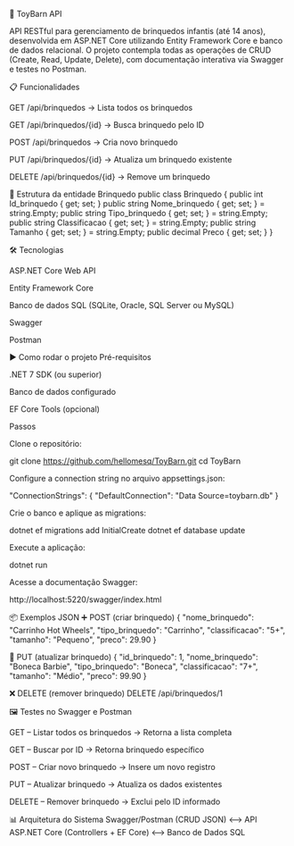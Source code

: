 🎠 ToyBarn API

API RESTful para gerenciamento de brinquedos infantis (até 14 anos), desenvolvida em ASP.NET Core utilizando Entity Framework Core e banco de dados relacional.
O projeto contempla todas as operações de CRUD (Create, Read, Update, Delete), com documentação interativa via Swagger e testes no Postman.

📋 Funcionalidades

GET /api/brinquedos → Lista todos os brinquedos

GET /api/brinquedos/{id} → Busca brinquedo pelo ID

POST /api/brinquedos → Cria novo brinquedo

PUT /api/brinquedos/{id} → Atualiza um brinquedo existente

DELETE /api/brinquedos/{id} → Remove um brinquedo

🧩 Estrutura da entidade Brinquedo
public class Brinquedo
{
    public int Id_brinquedo { get; set; }
    public string Nome_brinquedo { get; set; } = string.Empty;
    public string Tipo_brinquedo { get; set; } = string.Empty;
    public string Classificacao { get; set; } = string.Empty;
    public string Tamanho { get; set; } = string.Empty;
    public decimal Preco { get; set; }
}

🛠️ Tecnologias

ASP.NET Core Web API

Entity Framework Core

Banco de dados SQL (SQLite, Oracle, SQL Server ou MySQL)

Swagger

Postman

▶️ Como rodar o projeto
Pré-requisitos

.NET 7 SDK (ou superior)

Banco de dados configurado

EF Core Tools (opcional)

Passos

Clone o repositório:

git clone https://github.com/hellomesq/ToyBarn.git
cd ToyBarn


Configure a connection string no arquivo appsettings.json:

"ConnectionStrings": {
  "DefaultConnection": "Data Source=toybarn.db"
}


Crie o banco e aplique as migrations:

dotnet ef migrations add InitialCreate
dotnet ef database update


Execute a aplicação:

dotnet run


Acesse a documentação Swagger:

http://localhost:5220/swagger/index.html

📦 Exemplos JSON
➕ POST (criar brinquedo)
{
  "nome_brinquedo": "Carrinho Hot Wheels",
  "tipo_brinquedo": "Carrinho",
  "classificacao": "5+",
  "tamanho": "Pequeno",
  "preco": 29.90
}

🔄 PUT (atualizar brinquedo)
{
  "id_brinquedo": 1,
  "nome_brinquedo": "Boneca Barbie",
  "tipo_brinquedo": "Boneca",
  "classificacao": "7+",
  "tamanho": "Médio",
  "preco": 99.90
}

❌ DELETE (remover brinquedo)
DELETE /api/brinquedos/1

🖼️ Testes no Swagger e Postman

GET – Listar todos os brinquedos → Retorna a lista completa

GET – Buscar por ID → Retorna brinquedo específico

POST – Criar novo brinquedo → Insere um novo registro

PUT – Atualizar brinquedo → Atualiza os dados existentes

DELETE – Remover brinquedo → Exclui pelo ID informado

📊 Arquitetura do Sistema
Swagger/Postman (CRUD JSON) <--> API ASP.NET Core (Controllers + EF Core) <--> Banco de Dados SQL
